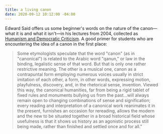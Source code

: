 ```yaml
---
title: a living canon
date: 2020-09-12 10:12:00 -04:00
---
```


Edward Said offers us some beginner's words on the nature of the canon—what it is and what it isn't—in his lectures from 2004, collected as [Humanism and Democratic Criticism](https://bookshop.org/books/humanism-and-democratic-criticism-9780231122641/9780231122641). A good primer for students who are encountering the idea of a canon in the first place:

>Some etymologists speculate that the word "canon" (as in "canonical") is related to the Arabic word "qanun," or law in the binding, legalistic sense of that word. But that is only one rather restrictive meaning. The other is a musical one, canon as a contrapuntal form employing numerous voices usually in strict imitation of each other, a form, in other words, expressing motion, playfulness, discovery, and, in the rhetorical sense, invention. Viewed this way, the canonical humanities, far from being a rigid tablet of fixed rules and monuments bullying us from the past...will always remain open to changing combinations of sense and signification; every reading and interpretation of a canonical work reanimates it in the present, furnishes an occasion for rereading, allows the modern and the new to be situated together in a broad historical field whose usefulness is that it shows us history as an agonistic process still being made, rather than finished and settled once and for all."

 